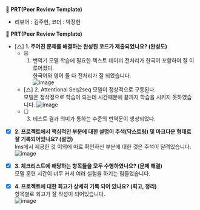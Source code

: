 🔑 **PRT(Peer Review Template)**

- 리뷰어 : 김주현, 코더 : 박장현  
  
🔑 **PRT(Peer Review Template)**

- [△] **1. 주어진 문제를 해결하는 완성된 코드가 제출되었나요? (완성도)**
  - [x] 1. 번역기 모델 학습에 필요한 텍스트 데이터 전처리가 한국어 포함하여 잘 이루어졌다.  
        한국어와 영어 둘 다 전처리가 잘 되었습니다.  
        ![image](https://github.com/silpiria98/aiffel_camp/assets/85987307/96a13aaf-c461-4f37-a827-5534c2235c7f)
  - [△] 2. Attentional Seq2seq 모델이 정상적으로 구동된다.  
        모델은 정삭정으로 학습이 되는데 시간때문에 끝까지 학습을 시키지 못하였습니다. 
        ![image](https://github.com/silpiria98/aiffel_camp/assets/85987307/1a004e02-07de-4ccf-83a3-39cb28b2c953)
  - [ ] 3. 테스트 결과 의미가 통하는 수준의 번역문이 생성되었다.     
- [x] **2. 프로젝트에서 핵심적인 부분에 대한 설명이 주석(닥스트링) 및 마크다운 형태로 잘 기록되어있나요? (설명)**  
      lms에서 제공한 것 이외에 따로 확인하신 부분에 대한 것은 주석이 달려있습니다.    
      ![image](https://github.com/silpiria98/aiffel_camp/assets/85987307/11f3906d-4d23-49b9-954b-fdb32bc20f40)  


- [x] **3. 체크리스트에 해당하는 항목들을 모두 수행하였나요? (문제 해결)**  
      모델 훈련 시간이 너무 커서 여러 실험을 하기는 힘들었습니다.   


- [x] **4. 프로젝트에 대한 회고가 상세히 기록 되어 있나요? (회고, 정리)**   
    항목별로 회고가 잘 작성이 되어있습니다.  
    ![image](https://github.com/silpiria98/aiffel_camp/assets/85987307/73c930e4-56f3-441d-8f62-763b7c8f870f)
